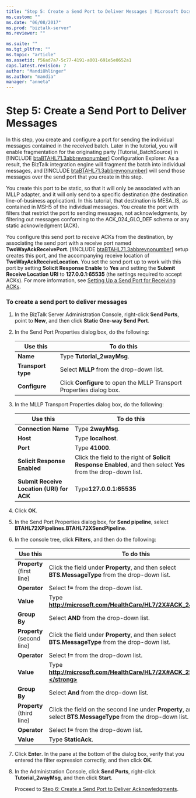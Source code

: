```yaml
---
title: "Step 5: Create a Send Port to Deliver Messages | Microsoft Docs"
ms.custom: ""
ms.date: "06/08/2017"
ms.prod: "biztalk-server"
ms.reviewer: ""

ms.suite: ""
ms.tgt_pltfrm: ""
ms.topic: "article"
ms.assetid: f56ad7a7-5c77-4191-a001-691e5e0652a1
caps.latest.revision: 7
author: "MandiOhlinger"
ms.author: "mandia"
manager: "anneta"
---
```

# Step 5: Create a Send Port to Deliver Messages
In this step, you create and configure a port for sending the individual messages contained in the received batch. Later in the tutorial, you will enable fragmentation for the originating party (Tutorial_BatchSource) in [!INCLUDE [btaBTAHL71.3abbrevnonumber](../../includes/btabtahl71-3abbrevnonumber-md.md)] Configuration Explorer. As a result, the BizTalk integration engine will fragment the batch into individual messages, and [!INCLUDE [btaBTAHL71.3abbrevnonumber](../../includes/btabtahl71-3abbrevnonumber-md.md)] will send those messages over the send port that you create in this step.  

 You create this port to be static, so that it will only be associated with an MLLP adapter, and it will only send to a specific destination (the destination line-of-business application). In this tutorial, that destination is MESA_IS, as contained in MSH5 of the individual messages. You create the port with filters that restrict the port to sending messages, not acknowledgments, by filtering out messages conforming to the ACK_024_GLO_DEF schema or any static acknowledgment (ACK).  

 You configure this send port to receive ACKs from the destination, by associating the send port with a receive port named <strong>TwoWayAckReceivePort</strong>. [!INCLUDE [btaBTAHL71.3abbrevnonumber](../../includes/btabtahl71-3abbrevnonumber-md.md)] setup creates this port, and the accompanying receive location of <strong>TwoWayAckReceiveLocation</strong>. You set the send port up to work with this port by setting <strong>Solicit Response Enable</strong> to <strong>Yes</strong> and setting the <strong>Submit Receive Location URI</strong> to <strong>127.0.0.1:65535</strong> (the settings required to accept ACKs). For more information, see [Setting Up a Send Port for Receiving ACKs](../../adapters-and-accelerators/accelerator-hl7/setting-up-a-send-port-for-receiving-acks.md).  

### To create a send port to deliver messages  

1. In the BizTalk Server Administration Console, right-click **Send Ports**, point to **New**, and then click **Static One-way Send Port**.  

2. In the Send Port Properties dialog box, do the following:  


   |            Use this             |                                     To do this                                     |
   |---------------------------------|------------------------------------------------------------------------------------|
   |      <strong>Name</strong>      |                      Type <strong>Tutorial_2wayMsg</strong>.                       |
   | <strong>Transport type</strong> |               Select <strong>MLLP</strong> from the drop-down list.                |
   |   <strong>Configure</strong>    | Click <strong>Configure</strong> to open the MLLP Transport Properties dialog box. |


3. In the MLLP Transport Properties dialog box, do the following:  


   |                        Use this                        |                                                                To do this                                                                |
   |--------------------------------------------------------|------------------------------------------------------------------------------------------------------------------------------------------|
   |            <strong>Connection Name</strong>            |                                                      Type <strong>2wayMsg</strong>.                                                      |
   |                 <strong>Host</strong>                  |                                                     Type <strong>localhost</strong>.                                                     |
   |                 <strong>Port</strong>                  |                                                       Type <strong>41000</strong>.                                                       |
   |       <strong>Solicit Response Enabled</strong>        | Click the field to the right of <strong>Solicit Response Enabled</strong>, and then select <strong>Yes</strong> from the drop-down list. |
   | <strong>Submit Receive Location (URI) for ACK</strong> |                                                   Type<strong>127.0.0.1:65535</strong>                                                   |


4. Click **OK**.  

5. In the Send Port Properties dialog box, for **Send pipeline**, select **BTAHL72XPipelines.BTAHL72XSendPipeline**.  

6. In the console tree, click **Filters**, and then do the following:  


   |                Use this                 |                                                                  To do this                                                                   |
   |-----------------------------------------|-----------------------------------------------------------------------------------------------------------------------------------------------|
   | <strong>Property</strong> (first line)  |          Click the field under <strong>Property</strong>, and then select <strong>BTS.MessageType</strong> from the drop-down list.           |
   |        <strong>Operator</strong>        |                                              Select <strong>!=</strong> from the drop-down list.                                              |
   |         <strong>Value</strong>          |                                 Type <strong>http://microsoft.com/HealthCare/HL7/2X#ACK_24_GLO_DEF</strong>.                                  |
   |        <strong>Group By</strong>        |                                             Select <strong>AND</strong> from the drop-down list.                                              |
   | <strong>Property</strong> (second line) |          Click the field under <strong>Property</strong>, and then select <strong>BTS.MessageType</strong> from the drop-down list.           |
   |        <strong>Operator</strong>        |                                              Select <strong>!=</strong> from the drop-down list.                                              |
   |         <strong>Value</strong>          |                                 Type <strong>http://microsoft.com/HealthCare/HL7/2X#ACK_25_GLO_DEF.</strong>                                  |
   |        <strong>Group By</strong>        |                                             Select <strong>And</strong> from the drop-down list.                                              |
   | <strong>Property</strong> (third line)  | Click the field on the second line under <strong>Property</strong>, and then select <strong>BTS.MessageType</strong> from the drop-down list. |
   |        <strong>Operator</strong>        |                                              Select <strong>!=</strong> from the drop-down list.                                              |
   |         <strong>Value</strong>          |                                                       Type <strong>StaticAck</strong>.                                                        |


7. Click **Enter**. In the pane at the bottom of the dialog box, verify that you entered the filter expression correctly, and then click **OK**.  

8. In the Administration Console, click **Send Ports**, right-click **Tutorial_2wayMsg**, and then click **Start**.  

   Proceed to [Step 6: Create a Send Port to Deliver Acknowledgments](../../adapters-and-accelerators/accelerator-hl7/step-6-create-a-send-port-to-deliver-acknowledgments.md).